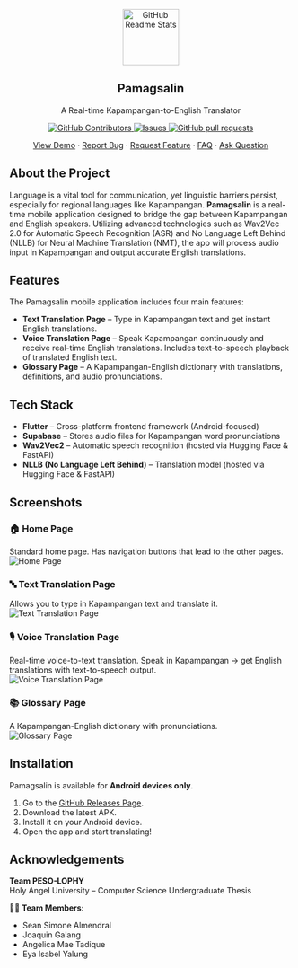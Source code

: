 <p align="center">
 <img width="100px" src="https://github.com/user-attachments/assets/5cdb9067-9a86-4857-9137-4610811c307d" align="center" alt="GitHub Readme Stats" />
 <h2 align="center">Pamagsalin</h2>
 <p align="center">A Real-time Kapampangan-to-English Translator</p>
</p>

<p align="center">
    <a href="https://github.com/joaquingalang/pamagsalin/graphs/contributors">
      <img alt="GitHub Contributors" src="https://img.shields.io/github/contributors/joaquingalang/pamagsalin?color=0088ff"/>
    </a>
    <a href="https://github.com/joaquingalang/pamagsalin/issues">
      <img alt="Issues" src="https://img.shields.io/github/issues/joaquingalang/pamagsalin?color=0088ff"/>
    </a>
    <a href="https://github.com/joaquingalang/pamagsalin/pulls">
      <img alt="GitHub pull requests" src="https://img.shields.io/github/issues-pr/joaquingalang/pamagsalin?color=0088ff"/>
    </a>
  </p>

  <p align="center">
    <a href="/">View Demo</a>
    ·
    <a href="https://github.com/anuraghazra/github-readme-stats/issues/new?assignees=&labels=bug&projects=&template=bug_report.yml">Report Bug</a>
    ·
    <a href="https://github.com/anuraghazra/github-readme-stats/issues/new?assignees=&labels=enhancement&projects=&template=feature_request.yml">Request Feature</a>
    ·
    <a href="https://github.com/anuraghazra/github-readme-stats/discussions/1770">FAQ</a>
    ·
    <a href="https://github.com/anuraghazra/github-readme-stats/discussions/new?category=q-a">Ask Question</a>
  </p>

## About the Project  

Language is a vital tool for communication, yet linguistic barriers persist, especially for regional languages like Kapampangan. **Pamagsalin** is a real-time mobile application designed to bridge the gap between Kapampangan and English speakers. Utilizing advanced technologies such as Wav2Vec 2.0 for Automatic Speech Recognition (ASR) and No Language Left Behind (NLLB) for Neural Machine Translation (NMT), the app will process audio input in Kapampangan and output accurate English translations. 

## Features

The Pamagsalin mobile application includes four main features:  

- **Text Translation Page** – Type in Kapampangan text and get instant English translations.  
- **Voice Translation Page** – Speak Kapampangan continuously and receive real-time English translations. Includes text-to-speech playback of translated English text.  
- **Glossary Page** – A Kapampangan-English dictionary with translations, definitions, and audio pronunciations.  

## Tech Stack  

- **Flutter** – Cross-platform frontend framework (Android-focused)  
- **Supabase** – Stores audio files for Kapampangan word pronunciations  
- **Wav2Vec2** – Automatic speech recognition (hosted via Hugging Face & FastAPI)  
- **NLLB (No Language Left Behind)** – Translation model (hosted via Hugging Face & FastAPI)  

## Screenshots  

### 🏠 Home Page  
Standard home page. Has navigation buttons that lead to the other pages.  
![Home Page](./screenshots/home.png)  

### 🔤 Text Translation Page  
Allows you to type in Kapampangan text and translate it.  
![Text Translation Page](./screenshots/text_translation.png)  

### 🎙 Voice Translation Page  
Real-time voice-to-text translation. Speak in Kapampangan → get English translations with text-to-speech output.  
![Voice Translation Page](./screenshots/voice_translation.png)  

### 📚 Glossary Page  
A Kapampangan-English dictionary with pronunciations.  
![Glossary Page](./screenshots/glossary.png)  

## Installation  

Pamagsalin is available for **Android devices only**.  

1. Go to the [GitHub Releases Page](https://github.com/joaquingalang/pamagsalin/releases).  
2. Download the latest APK.  
3. Install it on your Android device.  
4. Open the app and start translating!  

## Acknowledgements

**Team PESO-LOPHY**  
Holy Angel University – Computer Science Undergraduate Thesis  

👨‍💻 **Team Members:**  
- Sean Simone Almendral  
- Joaquin Galang  
- Angelica Mae Tadique  
- Eya Isabel Yalung  



